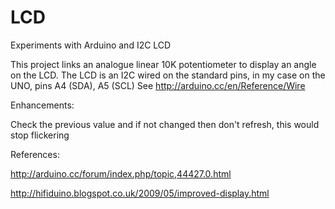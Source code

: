 LCD
===

Experiments with Arduino and I2C LCD

This project links an analogue linear 10K potentiometer to display an angle on the LCD.
The LCD is an I2C wired on the standard pins, in my case on the UNO, pins A4 (SDA), A5 (SCL)
See http://arduino.cc/en/Reference/Wire

Enhancements:

Check the previous value and if not changed then don't refresh, this would stop flickering

References:

http://arduino.cc/forum/index.php/topic,44427.0.html

http://hifiduino.blogspot.co.uk/2009/05/improved-display.html
